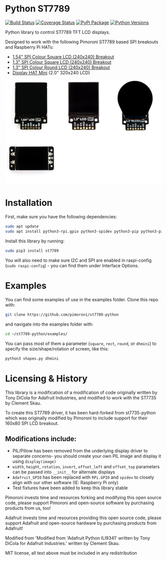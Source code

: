 # Python ST7789

[![Build Status](https://travis-ci.com/pimoroni/st7789-python.svg?branch=master)](https://travis-ci.com/pimoroni/st7789-python)
[![Coverage Status](https://coveralls.io/repos/github/pimoroni/st7789-python/badge.svg?branch=master)](https://coveralls.io/github/pimoroni/st7789-python?branch=master)
[![PyPi Package](https://img.shields.io/pypi/v/st7789.svg)](https://pypi.python.org/pypi/st7789)
[![Python Versions](https://img.shields.io/pypi/pyversions/st7789.svg)](https://pypi.python.org/pypi/st7789)


Python library to control ST7789 TFT LCD displays.

Designed to work with the following Pimoroni ST7789 based SPI breakouts and Raspberry Pi HATs:

- [1.54" SPI Colour Square LCD (240x240) Breakout](https://shop.pimoroni.com/products/1-54-spi-colour-square-lcd-240x240-breakout)
- [1.3" SPI Colour Square LCD (240x240) Breakout](https://shop.pimoroni.com/products/1-3-spi-colour-lcd-240x240-breakout)
- [1.3" SPI Colour Round LCD (240x240) Breakout](https://shop.pimoroni.com/products/1-3-spi-colour-round-lcd-240x240-breakout)
- [Display HAT Mini](https://shop.pimoroni.com/products/display-hat-mini) (2.0" 320x240 LCD)

![Photo showing four different Pimoroni ST7789-based products](st7789-combined.jpg)

# Installation

First, make sure you have the following dependencies:

````bash
sudo apt update
sudo apt install python3-rpi.gpio python3-spidev python3-pip python3-pil python3-numpy
````

Install this library by running:

````bash
sudo pip3 install st7789
````

You will also need to make sure I2C and SPI are enabled in raspi-config (`sudo raspi-config`) - you can find them under Interface Options. 

# Examples

You can find some examples of use in the examples folder. Clone this repo with:

```bash
git clone https://github.com/pimoroni/st7789-python
```

and navigate into the examples folder with:

```bash
cd ~/st7789-python/examples/
```

You can pass most of them a parameter (`square`, `rect`, `round`, or `dhmini`) to specify the size/shape/rotation of screen, like this:

```bash
python3 shapes.py dhmini
```

# Licensing & History

This library is a modification of a modification of code originally written by Tony DiCola for Adafruit Industries, and modified to work with the ST7735 by Clement Skau.

To create this ST7789 driver, it has been hard-forked from st7735-python which was originally modified by Pimoroni to include support for their 160x80 SPI LCD breakout.

## Modifications include:

* PIL/Pillow has been removed from the underlying display driver to separate concerns- you should create your own PIL image and display it using `display(image)`
* `width`, `height`, `rotation`, `invert`, `offset_left` and `offset_top` parameters can be passed into `__init__` for alternate displays
* `Adafruit_GPIO` has been replaced with `RPi.GPIO` and `spidev` to closely align with our other software (IE: Raspberry Pi only)
* Test fixtures have been added to keep this library stable

Pimoroni invests time and resources forking and modifying this open source code, please support Pimoroni and open-source software by purchasing products from us, too!

Adafruit invests time and resources providing this open source code, please support Adafruit and open-source hardware by purchasing products from Adafruit!

Modified from 'Modified from 'Adafruit Python ILI9341' written by Tony DiCola for Adafruit Industries.' written by Clement Skau.

MIT license, all text above must be included in any redistribution
